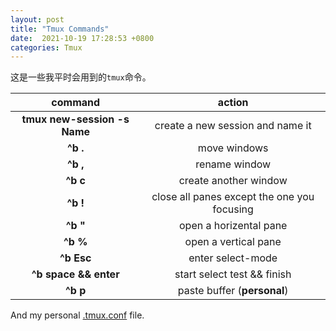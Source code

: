 ```yaml
---
layout: post
title: "Tmux Commands"
date:  2021-10-19 17:28:53 +0800
categories: Tmux
---
```


 这是一些我平时会用到的`tmux`命令。

| command     | action  |
| :---:       | :---:     |
| **tmux new-session -s Name**    | create a new session and name it |
| **^b .**    | move windows |
| **^b ,**    | rename window |
| **^b c**    | create another window |
| **^b !**    | close all panes except the one you focusing |
| **^b "**    | open a horizental pane |
| **^b %**    | open a vertical pane |
| **^b Esc**    | enter select-mode |
| **^b space && enter**    | start select test && finish |
| **^b p**    | paste buffer (**personal**) |

And my personal [.tmux.conf](https://github.com/guo-sj/my-dot-file/blob/main/tmux/.tmux.conf) file.
